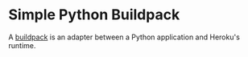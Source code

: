 # Simple Python Buildpack

A [buildpack](https://devcenter.heroku.com/articles/buildpacks) is an
adapter between a Python application and Heroku's runtime.

